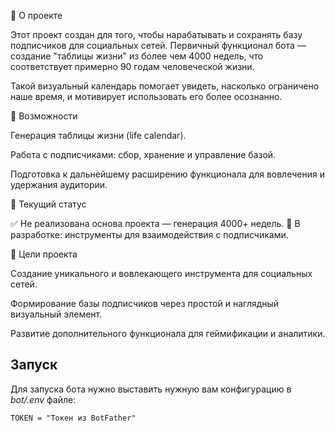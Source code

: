 📌 О проекте

Этот проект создан для того, чтобы нарабатывать и сохранять базу подписчиков для социальных сетей.
Первичный функционал бота — создание "таблицы жизни" из более чем 4000 недель, что соответствует примерно 90 годам человеческой жизни.

Такой визуальный календарь помогает увидеть, насколько ограничено наше время, и мотивирует использовать его более осознанно.

🚀 Возможности

Генерация таблицы жизни (life calendar).

Работа с подписчиками: сбор, хранение и управление базой.

Подготовка к дальнейшему расширению функционала для вовлечения и удержания аудитории.

🔧 Текущий статус

✅ Не реализована основа проекта — генерация 4000+ недель.
🔄 В разработке: инструменты для взаимодействия с подписчиками.

🎯 Цели проекта

Создание уникального и вовлекающего инструмента для социальных сетей.

Формирование базы подписчиков через простой и наглядный визуальный элемент.

Развитие дополнительного функционала для геймификации и аналитики.

## Запуск
Для запуска бота нужно выставить нужную вам конфигурацию в *bot/.env* файле:
```.env
TOKEN = "Токен из BotFather"
```